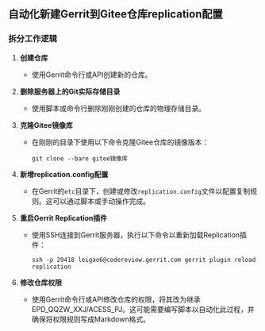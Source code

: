 ## 自动化新建Gerrit到Gitee仓库replication配置

### 拆分工作逻辑

1. **创建仓库**
   - 使用Gerrit命令行或API创建新的仓库。

2. **删除服务器上的Git实际存储目录**
   - 使用脚本或命令行删除刚刚创建的仓库的物理存储目录。

3. **克隆Gitee镜像库**
   - 在刚刚的目录下使用以下命令克隆Gitee仓库的镜像版本：
     ```
     git clone --bare gitee镜像库
     ```

4. **新增replication.config配置**
   - 在Gerrit的`etc`目录下，创建或修改`replication.config`文件以配置复制规则。这可以通过脚本或手动操作完成。

5. **重启Gerrit Replication插件**
   - 使用SSH连接到Gerrit服务器，执行以下命令以重新加载Replication插件：
     ```
     ssh -p 29418 leigao6@codereview.gerrit.com gerrit plugin reload replication
     ```

6. **修改仓库权限**
   - 使用Gerrit命令行或API修改仓库的权限，将其改为继承EPD_QQZW_XXJ/ACESS_PJ。这可能需要编写脚本以自动化此过程，并确保将权限规则写成Markdown格式。
